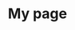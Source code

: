 ---
title: My page
type: landing

sections:
  - block: markdown
    content:
      title: "OpenAirInterface 기반<br> 5G TestBed 구축"
      subtitle: MEC
      text: |
        # Efficient Data Processing in 5G Networks
        ![Project Logo](5g-testbed.png)

        <br><br><br>

        ## 프로젝트 소개
        - **OpenAirInterface(OAI)**와 **USRP** 장치를 이용하여 AWS에서 제공되는 대규모 데이터를 **Multi-access Edge Computing(MEC)**에서 처리하는 연구
        - **5G 네트워크**에서 대규모 트래픽을 처리하는 솔루션 개발 및 검증
        - **AWS** 기반 서비스 데이터를 실시간으로 분석 및 처리, **Latency** 최적화 연구

        <br><br>

        ## 1. 기술 스택
        1. **네트워크 인프라**
           - OpenAirInterface (OAI)
           - USRP (Universal Software Radio Peripheral)
           - Private Cloud Infrastructure

           <br>

        2. **클라우드 및 개발 환경**
           - OpenStack (Kolla-Ansible)
           - AWS EC2
           - Kubernetes

           <br>

        3. **데이터 처리**
           - Python
           - Kubernetes
           - Ansible

           <br>

        4. **CI/CD**
           - Jenkins
           - GitLab
           - Harbor

           <br>

        5. **모니터링**
           - Prometheus
           - Grafana
           - ONOS          

           <br><br><br>

        ## 2. 프로젝트 기간 및 일정 관리
        프로젝트 기간
           - 2024-03-02 ~ 

           <br><br><br>

        ## 3. 프로젝트 차별점
        - AWS 데이터를 **OAI 및 MEC** 를 사용하여 **저지연** 실시간 데이터 처리
        - Private Cloud 환경에서 대규모 트래픽에 대응 가능한 **네트워크 확장성** 제공
        - **ML 기반 최적화** 알고리즘을 통한 트래픽 처리 효율 향상

        ## 4. OpenAirInterface5G Architecture
        ![oai](oai.png)

        <br><br><br>

        ## 5. Point Use Stack
        ![OAI Stack](stack.png)

        <br><br><br>

        ## 6. OpenStack
        ![OpenStack](oepnstack.png)

        <br><br><br>

---